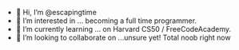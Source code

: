 - 👋 Hi, I’m @escapingtime
- 👀 I’m interested in ... becoming a full time programmer.
- 🌱 I’m currently learning ... on Harvard CS50 / FreeCodeAcademy.
- 💞️ I’m looking to collaborate on ...unsure yet! Total noob right now

<!---
escapingtime/escapingtime is a ✨ special ✨ repository because its `README.md` (this file) appears on your GitHub profile.
You can click the Preview link to take a look at your changes.
--->
